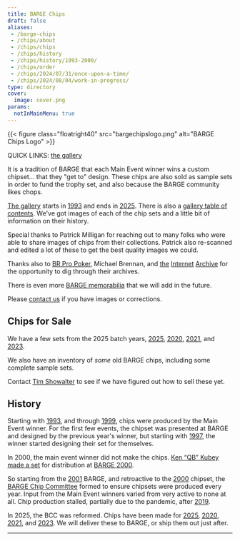 ```yaml
---
title: BARGE Chips
draft: false
aliases: 
 - /barge-chips
 - /chips/about
 - /chips/chips
 - /chips/history
 - /chips/history/1993-2000/
 - /chips/order
 - /chips/2024/07/31/once-upon-a-time/
 - /chips/2024/08/04/work-in-progress/
type: directory
cover:
  image: cover.png
params:
  notInMainMenu: true
---
```


{{< figure class="floatright40" src="bargechipslogo.png" alt="BARGE Chips Logo" >}}

QUICK LINKS:  [the gallery](gallery/)

It is a tradition of BARGE that each Main Event winner wins a custom
chipset... that they "get to" design.  These chips are also sold as sample sets
in order to fund the trophy set, and also because the BARGE community likes
chops.

[The gallery](gallery/) starts in [1993](gallery/1993/) and ends in
[2025](gallery/2025/).  There is also a [gallery table of contents](toc/).
We've got images of each of the chip sets and a little bit of information on
their history.

Special thanks to Patrick Milligan for reaching out to many folks who were
able to share images of chips from their collections.  Patrick also re-scanned and
edited a lot of these to get the best quality images we could.

Thanks also to
[BR Pro Poker](https://brpropoker.com/),
Michael Brennan,
and 
[the](https://web.archive.org/web/20120811021227/http://bargechips.acesquared.com/)
[Internet](https://web.archive.org/web/20120623142829/http://www.pokerart.com/)
[Archive](https://web.archive.org/web/20180902101041/https://bargechips.org/)
for the opportunity to dig through their archives.

There is even more [BARGE memorabilia](../memorabilia/) that we will add in the future.

Please [contact us](mailto:tim.showalter@gmail.com) if you have images or
corrections.


## Chips for Sale

We have a few sets from the 2025 batch years,
[2025](gallery/2025/),
[2020](gallery/2020/), 
[2021](gallery/2021/), and
[2023](gallery/2023/).

We also have an inventory of *some* old BARGE chips, including some complete
sample sets.

Contact [Tim Showalter](mailto:tjs@psaux.com) to see if we have figured out how
to sell these yet.

## History

Starting with [1993](gallery/1993), and through [1999](gallery/1999), chips
were produced by the Main Event winner.  For the first few events, the chipset
was presented at BARGE and designed by the previous year's winner, but starting
with [1997](gallery/1997), the winner started designing their set for
themselves.

In 2000, the main event winner did not make the chips.  [Ken &#8220;QB&#8221;
Kubey](/tags/qb/) [made a set](gallery/2000-qb/) for distribution at
[BARGE 2000](../../barge/2000/).

So starting from the [2001](gallery/2001/) BARGE, and retroactive to the
[2000](gallery/2000-bcc/) chipset, the [BARGE Chip Committee](bcc/) formed to
ensure chipsets were produced every year. Input from the Main Event winners
varied from very active to none at all.  Chip production stalled, partially due
to the pandemic, after [2019](gallery/2019/).

In 2025, the BCC was reformed.  Chips have been made for [2025](gallery/2025/),
[2020](gallery/2020/), [2021](gallery/2021/), and [2023](gallery/2023/).  We will
deliver these to BARGE, or ship them out just after.

-----
